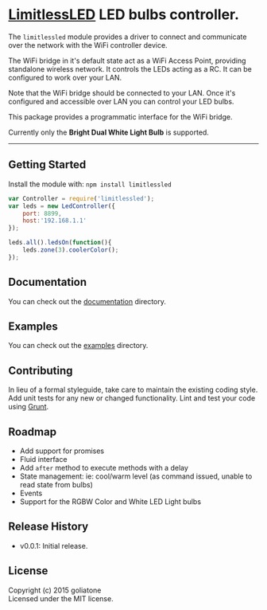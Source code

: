 # [LimitlessLED][limitless] LED bulbs controller.

The `limitlessled` module provides a driver to connect and communicate over the network with the WiFi controller device. 

The WiFi bridge in it's default state act as a WiFi Access Point, providing standalone wireless network. It controls the LEDs acting as a RC. It can be configured to work over your LAN.

Note that the WiFi bridge should be connected to your LAN. Once it's configured and accessible over LAN you can control your LED bulbs.

This package provides a programmatic interface for the WiFi bridge.

Currently only the **Bright Dual White Light Bulb** is supported.

-----

## Getting Started
Install the module with: `npm install limitlessled`

```javascript
var Controller = require('limitlessled');
var leds = new LedController({
    port: 8899,
    host:'192.168.1.1'
});

leds.all().ledsOn(function(){
    leds.zone(3).coolerColor();
});
```



## Documentation
You can check out the [documentation][documentation] directory.


## Examples
You can check out the [examples][examples] directory.


## Contributing
In lieu of a formal styleguide, take care to maintain the existing coding style. Add unit tests for any new or changed functionality. Lint and test your code using [Grunt](http://gruntjs.com/).

## Roadmap
- Add support for promises
- Fluid interface
- Add `after` method to execute methods with a delay
- State management: ie: cool/warm level (as command issued, unable to read state from bulbs)
- Events
- Support for the RGBW Color and White LED Light bulbs

## Release History
- v0.0.1: Initial release. 


## License
Copyright (c) 2015 goliatone  
Licensed under the MIT license.

[limitless]: http://limitlessled.com
[examples]: https://github.com/goliatone/limitlessled/tree/master/examples
[documentation]: https://github.com/goliatone/limitlessled/tree/master/docs